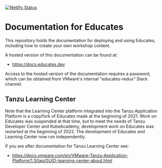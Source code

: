 [![Netlify Status](https://api.netlify.com/api/v1/badges/733ffbee-a738-432b-963c-5ef65ff16302/deploy-status)](https://app.netlify.com/sites/educates-docs/deploys)

Documentation for Educates
==========================

This repository holds the documentation for deploying and using Educates, including how to create your own workshop content.

A hosted version of this documentation can be found at:

* https://docs.educates.dev

Access to the hosted version of the documentation requires a password, which can be obtained from VMware's internal "educates-redux" Slack channel.

Tanzu Learning Center
---------------------

Note that the Learning Center platform integrated into the Tanzu Application Platform is a copy/fork of Educates made at the beginning of 2021. Work on Educates was suspended at that time, but to meet the needs of Tanzu Developer Center and KubeAcademy, development work on Educates was restarted at the beginning of 2022. The development of Educates and Learning Center now run independently.

If you are after documentation for Tanzu Learning Center see:

* https://docs.vmware.com/en/VMware-Tanzu-Application-Platform/1.3/tap/GUID-learning-center-about.html
